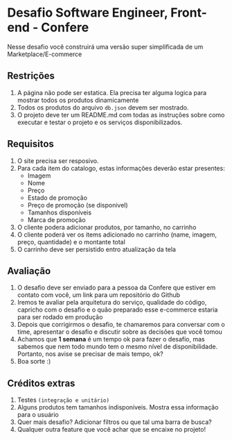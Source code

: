 # Desafio Software Engineer, Front-end - Confere

Nesse desafio você construirá uma versão super simplificada de um Marketplace/E-commerce

## Restrições

1. A página não pode ser estatica. Ela precisa ter alguma logica para mostrar todos os produtos dinamicamente
2. Todos os produtos do arquivo `db.json` devem ser mostrado.
3. O projeto deve ter um README.md com todas as instruções sobre como executar e testar o projeto e os serviços disponibilizados.

## Requisitos
  
1. O site precisa ser resposivo.
2. Para cada item do catalogo, estas informações deverão estar presentes:
	* Imagem
	* Nome
	* Preço
	* Estado de promoção
	* Preço de promoção (se disponivel)
	* Tamanhos disponíveis
	* Marca de promoção
3. O cliente podera adicionar produtos, por tamanho, no carrinho
4. O cliente poderá ver os items adicionado no carrinho (name, imagem, preço, quantidade) e o montante total
5. O carrinho deve ser persistido entro atualização da tela

## Avaliação

1. O desafio deve ser enviado para a pessoa da Confere que estiver em contato com você, um link para um repositório do Github
2. Iremos te avaliar pela arquitetura do serviço, qualidade do código, capricho com o desafio e o quão preparado esse e-commerce estaria para ser rodado em produção
3. Depois que corrigirmos o desafio, te chamaremos para conversar com o time, apresentar o desafio e discutir sobre as decisões que você tomou
4. Achamos que **1 semana** é um tempo ok para fazer o desafio, mas sabemos que nem todo mundo tem o mesmo nível de disponibilidade. Portanto, nos avise se precisar de mais tempo, ok?
5. Boa sorte :)

## Créditos extras

1. Testes `(integração e unitário)`
2. Alguns produtos tem tamanhos indisponíveis. Mostra essa informação para o usuário
3. Quer mais desafio? Adicionar filtros ou que tal uma barra de busca?
4. Qualquer outra feature que você achar que se encaixe no projeto!
